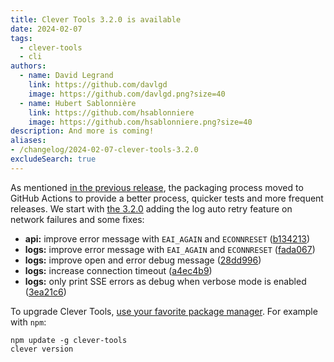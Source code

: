 ```yaml
---
title: Clever Tools 3.2.0 is available
date: 2024-02-07
tags:
  - clever-tools
  - cli
authors:
  - name: David Legrand
    link: https://github.com/davlgd
    image: https://github.com/davlgd.png?size=40
  - name: Hubert Sablonnière
    link: https://github.com/hsablonniere
    image: https://github.com/hsablonniere.png?size=40
description: And more is coming!
aliases:
- /changelog/2024-02-07-clever-tools-3.2.0
excludeSearch: true
---
```


As mentioned [in the previous release](../01-25-clever-tools-3.1.0/), the packaging process moved to GitHub Actions to provide a better process, quicker tests and more frequent releases. We start with [the 3.2.0](https://github.com/CleverCloud/clever-tools/releases/tag/3.2.0) adding the log auto retry feature on network failures and some fixes:

* **api:** improve error message with `EAI_AGAIN` and `ECONNRESET` ([b134213](https://github.com/CleverCloud/clever-tools/commit/b134213f30d46dd7f5690a38425deb4fd752148c))
* **logs:** improve error message with `EAI_AGAIN` and `ECONNRESET` ([fada067](https://github.com/CleverCloud/clever-tools/commit/fada06771369173e579f5fd3a708ff3cef40c95f))
* **logs:** improve open and error debug message ([28dd996](https://github.com/CleverCloud/clever-tools/commit/28dd9968bec8de9545c6b940be732d3f8f87a8f9))
* **logs:** increase connection timeout ([a4ec4b9](https://github.com/CleverCloud/clever-tools/commit/a4ec4b90b5d3938e27679edeb7d375281def3776))
* **logs:** only print SSE errors as debug when verbose mode is enabled ([3ea21c6](https://github.com/CleverCloud/clever-tools/commit/3ea21c6a4ff75db8df5f8177bba10ef17c2962e0))

To upgrade Clever Tools, [use your favorite package manager](/doc/cli/install). For example with `npm`:

```
npm update -g clever-tools
clever version
```
